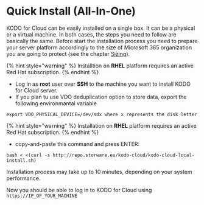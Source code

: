 # Quick Install \(All-In-One\)

KODO for Cloud can be easily installed on a single box. It can be a physical or a virtual machine. In both cases, the steps you need to follow are basically the same. Before start the installation process you need to prepare your server platform accordingly to the size of Microsoft 365 organization you are going to protect \(see the chapter [Sizing](../planning/sizing/)\).

{% hint style="warning" %}
Installtion on **RHEL** platform requires an active Red Hat subscription.
{% endhint %}

* Log in as **root** user over **SSH** to the machine you want to install KODO for Cloud server.
* If you plan tu use VDO deduplication option to store data, export the following environmantal variable

```text
export VDO_PHYSICAL_DEVICE=/dev/sdx where x represents the disk letter
```

{% hint style="warning" %}
Installation on **RHEL** platform requires an active Red Hat subscription.
{% endhint %}

* copy-and-paste this command and press ENTER:

```text
bash < <(curl -s http://repo.storware.eu/kodo-cloud/kodo-cloud-local-install.sh)
```

Installation process may take up to 10 minutes, depending on your system performance.

Now you should be able to log in to KODO for Cloud using `https://IP_OF_YOUR_MACHINE`

